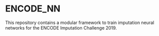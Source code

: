 # ENCODE_NN
This repository contains a modular framework to train imputation neural networks for the ENCODE Imputation Challenge 2019.
